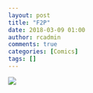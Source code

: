 ```yaml
---
layout: post
title: "F2P"
date: 2018-03-09 01:00
author: rcadmin
comments: true
categories: [Comics]
tags: []
---
```

<a href="../comics/2018/03/09/f2p"><img src="http://dl.bitsmack.com/comics/20180309.jpg" /></a>
